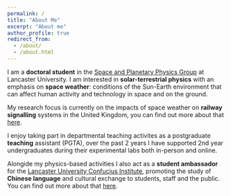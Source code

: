 ```yaml
---
permalink: /
title: "About Me"
excerpt: "About me"
author_profile: true
redirect_from: 
  - /about/
  - /about.html
---
```


I am a **doctoral student** in the [Space and Planetary Physics Group](https://www.lancaster.ac.uk/physics/research/astrophysics/space-and-planetary-physics/) at Lancaster University. I am interested in **solar-terrestrial physics** with an emphasis on **space weather**: conditions of the Sun-Earth environment that can affect human activity and technology in space and on the ground.

My research focus is currently on the impacts of space weather on **railway signalling** systems in the United Kingdom, you can find out more about that [here](https://cameron-patterson.github.io/research/).

I enjoy taking part in departmental teaching activites as a postgraduate **teaching** assistant (PGTA), over the past 2 years I have supported 2nd year undergraduates during their experimental labs both in-person and online.

Alongide my physics-based activities I also act as a **student ambassador** for the [Lancaster University Confucius Institute](https://www.lancaster.ac.uk/confucius-institute/), promoting the study of **Chinese language** and cultural exchange to students, staff and the public. You can find out more about that [here](https://cameron-patterson.github.io/china/).
